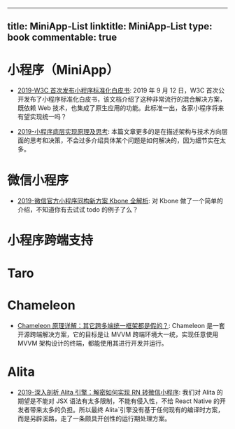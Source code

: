 
---
title: MiniApp-List
linktitle: MiniApp-List
type: book
commentable: true
---

# 小程序（MiniApp）

- [2019-W3C 首次发布小程序标准化白皮书](https://mp.weixin.qq.com/s/CUDhn9Q8u8AsyosqUCvI5Q): 2019 年 9 月 12 日，W3C 首次公开发布了小程序标准化白皮书，该文档介绍了这种非常流行的混合解决方案，既依赖 Web 技术，也集成了原生应用的功能。此标准一出，各家小程序将来有望实现统一吗？

- [2019-小程序底层实现原理及思考](https://mp.weixin.qq.com/s/T6Mcu24Cmih-E_VCUo3PEQ): 本篇文章更多的是在描述架构与技术方向层面的思考和决策，不会过多介绍具体某个问题是如何解决的，因为细节实在太多。

# 微信小程序

- [2019-微信官方小程序同构新方案 Kbone 全解析](https://mp.weixin.qq.com/s/47UmvrNVFdXWo6YpXE_G9A): 对 Kbone 做了一个简单的介绍，不知道你有去试试 todo 的例子了么？

# 小程序跨端支持

# Taro

# Chameleon

- [Chameleon 原理详解：其它跨多端统一框架都是假的？](https://mp.weixin.qq.com/s/F8ernZ57jseKNJgwGopNxg): Chameleon 是一套开源跨端解决方案，它的目标是让 MVVM 跨端环境大一统，实现任意使用 MVVM 架构设计的终端，都能使用其进行开发并运行。

# Alita

- [2019-深入剖析 Alita 引擎：解密如何实现 RN 转微信小程序](https://www.infoq.cn/article/eoGSdMk_VOjs2Rafjr37): 我们对 Alita 的期望是不能对 JSX 语法有太多限制，不能有侵入性，不给 React Native 的开发者带来太多的负担。所以最终 Alita`引擎没有基于任何现有的编译时方案，而是另辟溪路，走了一条颇具开创性的运行期处理方案。

    